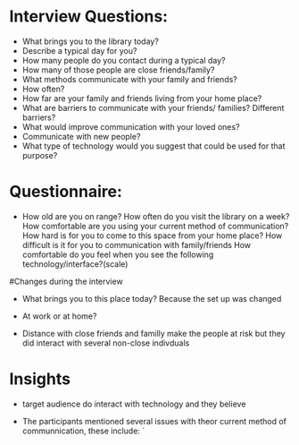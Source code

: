 # Interview Questions:

* What brings you to the library today?
* Describe a typical day for you?
* How many people do you contact during a typical day?
* How many of those people are close friends/family?
* What methods communicate with your family and friends? 
* How often?
* How far are your family and friends living from your home place?
* What are barriers to communicate with your friends/ families? Different barriers?
* What would improve communication with your loved ones?
* Communicate with new people?
* What type of technology would you suggest that could be used for that purpose?

# Questionnaire:
* How old are you on range? 
How often do you visit the library on a week?
How comfortable are you using your current method of communication?
How hard is for you to come to this space from your home place?
How difficult is it for you to communication with family/friends
How comfortable do you feel when you see the following technology/interface?(scale)

#Changes during the interview

* What brings you to this place today? Because the set up was changed 

* At work or at home? 

* Distance with close friends and familly make the people at risk  but they did interact with several non-close indivduals 


# Insights

* target audience do interact with technology and they believe 

* The participants mentioned several issues with theor current method of communnication, these include:	`



